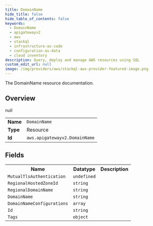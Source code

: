 ```yaml
---
title: DomainName
hide_title: false
hide_table_of_contents: false
keywords:
  - DomainName
  - apigatewayv2
  - aws
  - stackql
  - infrastructure-as-code
  - configuration-as-data
  - cloud inventory
description: Query, deploy and manage AWS resources using SQL
custom_edit_url: null
image: /img/providers/aws/stackql-aws-provider-featured-image.png
---
```

The DomainName resource documentation.

## Overview
<table><tbody>
<tr><td><b>Name</b></td><td><code>DomainName</code></td></tr>
<tr><td><b>Type</b></td><td>Resource</td></tr>
null
<tr><td><b>Id</b></td><td><code>aws.apigatewayv2.DomainName</code></td></tr>
</tbody></table>

## Fields
<table><tbody>
<tr><th>Name</th><th>Datatype</th><th>Description</th></tr>
<tr><td><code>MutualTlsAuthentication</code></td><td><code>undefined</code></td><td></td></tr><tr><td><code>RegionalHostedZoneId</code></td><td><code>string</code></td><td></td></tr><tr><td><code>RegionalDomainName</code></td><td><code>string</code></td><td></td></tr><tr><td><code>DomainName</code></td><td><code>string</code></td><td></td></tr><tr><td><code>DomainNameConfigurations</code></td><td><code>array</code></td><td></td></tr><tr><td><code>Id</code></td><td><code>string</code></td><td></td></tr><tr><td><code>Tags</code></td><td><code>object</code></td><td></td></tr>
</tbody></table>